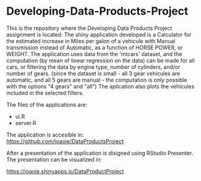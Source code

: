 Developing-Data-Products-Project
================================
  
  This is the repository where the Developing Data Products Project assignment is located:
  The shiny application developed is a Calculator for the estimated increase in Miles per galon of a vehicule with Manual transmission instead of Automatic, as a function of HORSE POWER, or WEIGHT.
  The application uses data from the 'mtcars' dataset, and the computation (by mean of linear regression on the data) can be made for all cars, or filtering the data by engine type, number of cylinders, and/or number of gears. (since the dataset is small - all 3 gear vehicules are automatic, and all 5 gears are manual -  the computation is only possible with the options "4 gears" and "all")
  The aplication also plots the vehicules included in the selected filters.
  
The files of the applications are:
- ui.R
- server.R

The application is accesible in: https://github.com/joaoie/DataProductsProject

After a presentation of the application is disigned using RStudio Presenter. The presentation can be visualized in:

https://joaoie.shinyapps.io/DataProductProject

